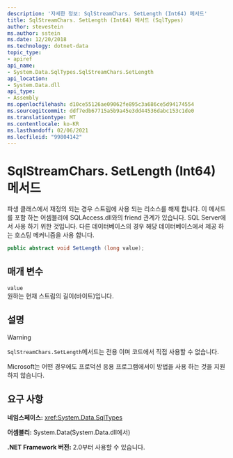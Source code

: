 ```yaml
---
description: '자세한 정보: SqlStreamChars. SetLength (Int64) 메서드'
title: SqlStreamChars. SetLength (Int64) 메서드 (SqlTypes)
author: stevestein
ms.author: sstein
ms.date: 12/20/2018
ms.technology: dotnet-data
topic_type:
- apiref
api_name:
- System.Data.SqlTypes.SqlStreamChars.SetLength
api_location:
- System.Data.dll
api_type:
- Assembly
ms.openlocfilehash: d10ce55126ae09062fe895c3a686ce5d94174554
ms.sourcegitcommit: ddf7edb67715a5b9a45e3dd44536dabc153c1de0
ms.translationtype: MT
ms.contentlocale: ko-KR
ms.lasthandoff: 02/06/2021
ms.locfileid: "99804142"
---
```

# <a name="sqlstreamcharssetlengthint64-method"></a>SqlStreamChars. SetLength (Int64) 메서드

파생 클래스에서 재정의 되는 경우 스트림에 사용 되는 리소스를 해제 합니다. 이 메서드를 포함 하는 어셈블리에 SQLAccess.dll와의 friend 관계가 있습니다. SQL Server에서 사용 하기 위한 것입니다. 다른 데이터베이스의 경우 해당 데이터베이스에서 제공 하는 호스팅 메커니즘을 사용 합니다.

```csharp
public abstract void SetLength (long value);
```

## <a name="parameters"></a>매개 변수

`value`\
원하는 현재 스트림의 길이(바이트)입니다.

## <a name="remarks"></a>설명

> [!WARNING]
> `SqlStreamChars.SetLength`메서드는 전용 이며 코드에서 직접 사용할 수 없습니다.
>
> Microsoft는 어떤 경우에도 프로덕션 응용 프로그램에서이 방법을 사용 하는 것을 지원 하지 않습니다.

## <a name="requirements"></a>요구 사항

**네임스페이스:** <xref:System.Data.SqlTypes>

**어셈블리:** System.Data(System.Data.dll에서)

**.NET Framework 버전:** 2.0부터 사용할 수 있습니다.
